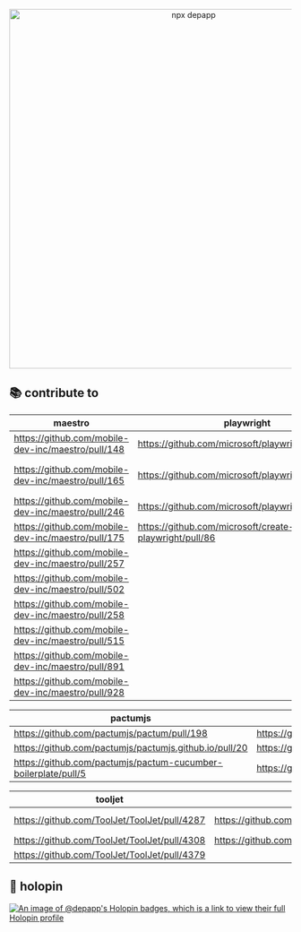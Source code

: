 <p align="center">
  <img width="642" alt="npx depapp" src="https://user-images.githubusercontent.com/6134774/117261311-36966080-ae7a-11eb-8431-551d897e7e20.png">
</p>

## :books: contribute to

<div align="center">

| maestro | playwright | appium |
| ----------- | ----------- | ----------- |
| https://github.com/mobile-dev-inc/maestro/pull/148 | https://github.com/microsoft/playwright/pull/16661 | https://github.com/appium/appium-desktop/pull/2106 |
| https://github.com/mobile-dev-inc/maestro/pull/165 | https://github.com/microsoft/playwright/pull/17524 | https://github.com/appium-userland/appium-flutter-driver/pull/303 |
| https://github.com/mobile-dev-inc/maestro/pull/246 | https://github.com/microsoft/playwright/pull/17552 | |
| https://github.com/mobile-dev-inc/maestro/pull/175 | https://github.com/microsoft/create-playwright/pull/86 |
| https://github.com/mobile-dev-inc/maestro/pull/257 | |
| https://github.com/mobile-dev-inc/maestro/pull/502 | |
| https://github.com/mobile-dev-inc/maestro/pull/258 | |
| https://github.com/mobile-dev-inc/maestro/pull/515 | |
| https://github.com/mobile-dev-inc/maestro/pull/891 | |
| https://github.com/mobile-dev-inc/maestro/pull/928 | |

| pactumjs | bruno | senarai |
| ----------- | ----------- | ----------- |
| https://github.com/pactumjs/pactum/pull/198 | https://github.com/usebruno/bruno/pull/44 | https://github.com/zainfathoni/senar.ai/pull/33 |
| https://github.com/pactumjs/pactumjs.github.io/pull/20 | https://github.com/usebruno/bruno/pull/50 | https://github.com/zainfathoni/senar.ai/pull/40 | 
| https://github.com/pactumjs/pactum-cucumber-boilerplate/pull/5 | https://github.com/usebruno/bruno/pull/51 |  | 

| tooljet | cari kerja | others |
| ----------- | ----------- | ----------- |
| https://github.com/ToolJet/ToolJet/pull/4287 | https://github.com/rizafahmi/carikerja/pull/154 | https://github.com/fireship-io/flamethrower/pull/36 |
| https://github.com/ToolJet/ToolJet/pull/4308 | https://github.com/rizafahmi/carikerja/pull/155 | https://github.com/segmentio/orbital/pull/3 |
| https://github.com/ToolJet/ToolJet/pull/4379 | | https://github.com/goravel/docs/pull/23 |

</div>

## 🦖 holopin
[![An image of @depapp's Holopin badges, which is a link to view their full Holopin profile](https://holopin.me/depapp)](https://holopin.io/@depapp)

